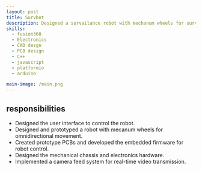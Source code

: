 ```yaml
---
layout: post
title: Survbot
description: Designed a survailance robot with mechanum wheels for surveilance purposes. this include the PCB, CAD design, camera modules and the programming of the robot. 
skills: 
  - fusion360
  - Electronics 
  - CAD desgn
  - PCB design
  - C++
  - javascript
  - platformio
  - arduino

main-image: /main.png
---
```



## responsibilities
- Designed the user interface to control the robot.
- Designed and prototyped a robot  with mecanum wheels for omnidirectional movement.
- Created prototype PCBs and developed the embedded firmware for robot control.
- Designed the mechanical chassis and electronics hardware.
- Implemented a camera feed system for real-time video transmission.


